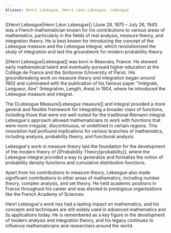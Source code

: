 ```yaml
---
Aliases: Henri Lebesgue, Henri Léon Lebesgue, Lebesgue
---
```

[[Henri Lebesgue|Henri Léon Lebesgue]] (June 28, 1875 – July 26, 1941) was a French mathematician known for his contributions to various areas of mathematics, particularly in the fields of real analysis, measure theory, and integration theory. He is best known for introducing the concept of the Lebesgue measure and the Lebesgue integral, which revolutionized the study of integration and laid the groundwork for modern probability theory.

[[Henri Lebesgue|Lebesgue]] was born in Beauvais, France. He showed early mathematical talent and eventually pursued higher education at the Collège de France and the Sorbonne (University of Paris). His groundbreaking work on measure theory and integration began around 1902 and culminated with the publication of his famous paper "Intégrale, Longueur, Aire" (Integration, Length, Area) in 1904, where he introduced the Lebesgue measure and integral.

The [[Lebesgue Measure|Lebesgue measure]] and integral provided a more general and flexible framework for integrating a broader class of functions, including those that were not well-suited for the traditional Riemann integral. Lebesgue's approach allowed mathematicians to work with functions that were more irregular, discontinuous, or undefined in certain regions. This innovation had profound implications for various branches of mathematics, including analysis, probability theory, and functional analysis.

Lebesgue's work in measure theory laid the foundation for the development of the modern theory of [[Probability Theory|probability]], where the Lebesgue integral provided a way to generalize and formalize the notion of probability density functions and cumulative distribution functions.

Apart from his contributions to measure theory, Lebesgue also made significant contributions to other areas of mathematics, including number theory, complex analysis, and set theory. He held academic positions in France throughout his career and was elected to prestigious organizations like the French Academy of Sciences.

Henri Lebesgue's work has had a lasting impact on mathematics, and his concepts and techniques are still widely used in advanced mathematics and its applications today. He is remembered as a key figure in the development of modern analysis and integration theory, and his legacy continues to influence mathematicians and researchers around the world.